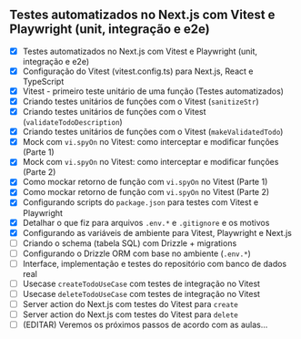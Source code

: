 ## Testes automatizados no Next.js com Vitest e Playwright (unit, integração e e2e)

- [x] Testes automatizados no Next.js com Vitest e Playwright (unit, integração
      e e2e)
- [x] Configuração do Vitest (vitest.config.ts) para Next.js, React e TypeScript
- [x] Vitest - primeiro teste unitário de uma função (Testes automatizados)
- [x] Criando testes unitários de funções com o Vitest (`sanitizeStr`)
- [x] Criando testes unitários de funções com o Vitest
      (`validateTodoDescription`)
- [x] Criando testes unitários de funções com o Vitest (`makeValidatedTodo`)
- [x] Mock com `vi.spyOn` no Vitest: como interceptar e modificar funções
      (Parte 1)
- [x] Mock com `vi.spyOn` no Vitest: como interceptar e modificar funções
      (Parte 2)
- [x] Como mockar retorno de função com `vi.spyOn` no Vitest (Parte 1)
- [x] Como mockar retorno de função com `vi.spyOn` no Vitest (Parte 2)
- [x] Configurando scripts do `package.json` para testes com Vitest e Playwright
- [x] Detalhar o que fiz para arquivos `.env.*` e `.gitignore` e os motivos
- [x] Configurando as variáveis de ambiente para Vitest, Playwright e Next.js
- [ ] Criando o schema (tabela SQL) com Drizzle + migrations
- [ ] Configurando o Drizzle ORM com base no ambiente (`.env.*`)
- [ ] Interface, implementação e testes do repositório com banco de dados real
- [ ] Usecase `createTodoUseCase` com testes de integração no Vitest
- [ ] Usecase `deleteTodoUseCase` com testes de integração no Vitest
- [ ] Server action do Next.js com testes do Vitest para `create`
- [ ] Server action do Next.js com testes do Vitest para `delete`
- [ ] (EDITAR) Veremos os próximos passos de acordo com as aulas...

